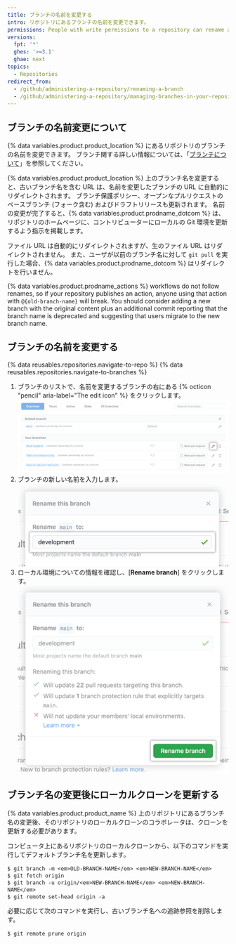 ```yaml
---
title: ブランチの名前を変更する
intro: リポジトリにあるブランチの名前を変更できます。
permissions: People with write permissions to a repository can rename a branch in the repository. People with admin permissions can rename the default branch.
versions:
  fpt: '*'
  ghes: '>=3.1'
  ghae: next
topics:
  - Repositories
redirect_from:
  - /github/administering-a-repository/renaming-a-branch
  - /github/administering-a-repository/managing-branches-in-your-repository/renaming-a-branch
---
```


## ブランチの名前変更について

{% data variables.product.product_location %} にあるリポジトリのブランチの名前を変更できます。 ブランチ関する詳しい情報については、「[ブランチについて](/github/collaborating-with-issues-and-pull-requests/about-branches)」を参照してください。

{% data variables.product.product_location %} 上のブランチ名を変更すると、古いブランチ名を含む URL は、名前を変更したブランチの URL に自動的にリダイレクトされます。 ブランチ保護ポリシー、オープンなプルリクエストのベースブランチ (フォーク含む) およびドラフトリリースも更新されます。 名前の変更が完了すると、{% data variables.product.prodname_dotcom %} は、リポジトリのホームページに、コントリビューターにローカルの Git 環境を更新するよう指示を掲載します。

ファイル URL は自動的にリダイレクトされますが、生のファイル URL はリダイレクトされません。 また、ユーザが以前のブランチ名に対して `git pull` を実行した場合、{% data variables.product.prodname_dotcom %} はリダイレクトを行いません。

{% data variables.product.prodname_actions %} workflows do not follow renames, so if your repository publishes an action, anyone using that action with `@{old-branch-name}` will break. You should consider adding a new branch with the original content plus an additional commit reporting that the branch name is deprecated and suggesting that users migrate to the new branch name.

## ブランチの名前を変更する

{% data reusables.repositories.navigate-to-repo %}
{% data reusables.repositories.navigate-to-branches %}
1. ブランチのリストで、名前を変更するブランチの右にある {% octicon "pencil" aria-label="The edit icon" %} をクリックします。 ![名前を変更するブランチの右にある鉛筆アイコン](/assets/images/help/branch/branch-rename-edit.png)
1. ブランチの新しい名前を入力します。 ![新しいブランチ名を入力するためのテキストフィールド](/assets/images/help/branch/branch-rename-type.png)
1. ローカル環境についての情報を確認し、[**Rename branch**] をクリックします。 ![ローカル環境情報と [Rename branch] ボタン](/assets/images/help/branch/branch-rename-rename.png)

## ブランチ名の変更後にローカルクローンを更新する

{% data variables.product.product_name %} 上のリポジトリにあるブランチ名の変更後、そのリポジトリのローカルクローンのコラボレータは、クローンを更新する必要があります。

コンピュータ上にあるリポジトリのローカルクローンから、以下のコマンドを実行してデフォルトブランチ名を更新します。

```shell
$ git branch -m <em>OLD-BRANCH-NAME</em> <em>NEW-BRANCH-NAME</em>
$ git fetch origin
$ git branch -u origin/<em>NEW-BRANCH-NAME</em> <em>NEW-BRANCH-NAME</em>
$ git remote set-head origin -a
```

必要に応じて次のコマンドを実行し、古いブランチ名への追跡参照を削除します。
```
$ git remote prune origin
```
